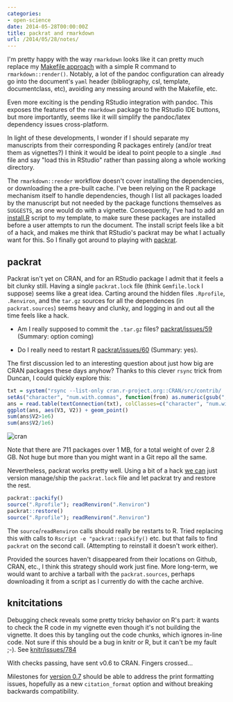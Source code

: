 ```yaml
---
categories:
- open-science
date: 2014-05-28T00:00:00Z
title: packrat and rmarkdown
url: /2014/05/28/notes/
---
```


I'm pretty happy with the way `rmarkdown` looks like it can pretty much replace my [Makefile approach]() with a simple R command to `rmarkdown::render()`.  Notably, a lot of the pandoc configuration can already go into the document's `yaml` header (bibliography, csl, template, documentclass, etc), avoiding any messing around with the Makefile, etc.

Even more exciting is the pending RStudio integration with pandoc.  This exposes the features of the `rmarkdown` package to the RStudio IDE buttons, but more importantly, seems like it will simplify the pandoc/latex dependency issues cross-platform.

In light of these developments, I wonder if I should separate my manuscripts from their corresponding R packages entirely (and/or treat them as vignettes?)  I think it would be ideal to point people to a single `.Rmd` file and say "load this in RStudio" rather than passing along a whole working directory.

The `rmarkdown::render` workflow doesn't cover installing the dependencies, or downloading the a pre-built cache. I've been relying on the R package mechanism itself to handle dependencies, though I list all packages loaded by the manuscript but not needed by the package functions themselves as `SUGGESTS`, as one would do with a vignette. Consequently, I've had to add an [install.R]() script to my template, to make sure these packages are installed before a user attempts to run the document.  The install script feels like a bit of a hack, and makes me think that RStudio's packrat may be what I actually want for this.  So I finally got around to playing with [packrat](http://rstudio.github.io/packrat/).


## packrat

Packrat isn't yet on CRAN, and for an RStudio package I admit that it feels a bit clunky still. Having a single `packrat.lock` file (think `Gemfile.lock` I suppose) seems like a great idea.  Carting around the hidden files `.Rprofile`, `.Renviron`, and the `tar.gz` sources for all the dependences (in `packrat.sources`) seems heavy and clunky, and logging in and out all the time feels like a hack.

- Am I really supposed to commit the `.tar.gz` files? [packrat/issues/59](https://github.com/rstudio/packrat/issues/59) (Summary: option coming)

- Do I really need to restart R [packrat/issues/60](https://github.com/rstudio/packrat/issues/60) (Summary: yes).


The first discussion led to an interesting question about just how big are CRAN packages these days anyhow?  Thanks to this clever `rsync` trick from Duncan, I could quickly explore this:

```r
txt = system("rsync --list-only cran.r-project.org::CRAN/src/contrib/ | grep .tar.gz", intern = TRUE)
setAs("character", "num.with.commas", function(from) as.numeric(gsub(",", "", from) ) )
ans = read.table(textConnection(txt), colClasses=c("character", "num.with.commas", "Date", "character"))
ggplot(ans, aes(V3, V2)) + geom_point()
sum(ans$V2>1e6)
sum(ans$V2/1e6)
```
![cran](https://cloud.githubusercontent.com/assets/222586/3122393/cbe422b8-e766-11e3-9048-016dc21c55e9.png)

Note that there are 711 packages over 1 MB, for a total weight of over 2.8 GB. Not huge but more than you might want in a Git repo all the same.


Nevertheless, packrat works pretty well.  Using a bit of a hack [we can](https://groups.google.com/forum/#!topic/packrat-discuss/sm46dsvLxSk) just version manage/ship the `packrat.lock` file and let packrat try and restore the rest.

```r
packrat::packify()
source(".Rprofile"); readRenviron(".Renviron")
packrat::restore()
source(".Rprofile"); readRenviron(".Renviron")
```

The `source`/`readRenviron` calls should really be restarts to R.  Tried replacing this with calls to `Rscript -e "packrat::packify()` etc. but that fails to find `packrat` on the second call.  (Attempting to reinstall it doesn't work either).

Provided the sources haven't disappeared from their locations on Github, CRAN, etc., I think this strategy should work just fine.  More long-term, we would want to archive a tarball with the `packrat.sources`, perhaps downloading it from a script as I currently do with the cache archive.







knitcitations
-------------


Debugging check reveals some pretty tricky behavior on R's part: it wants to check the R code in my vignette even though it's not building the vignette.  It does this by tangling out the code chunks, which ignores in-line code.  Not sure if this should be a bug in knitr or R, but it can't be my fault ;-). See [knitr/issues/784](https://github.com/yihui/knitr/issues/784)

With checks passing, have sent v0.6 to CRAN.  Fingers crossed...

Milestones for [version 0.7](https://github.com/cboettig/knitcitations/issues?milestone=4&state=open) should be able to address the print formatting issues, hopefully as a new `citation_format` option and without breaking backwards compatibility.
